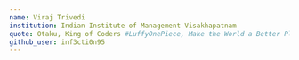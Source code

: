 ```yaml
---
name: Viraj Trivedi
institution: Indian Institute of Management Visakhapatnam
quote: Otaku, King of Coders #LuffyOnePiece, Make the World a Better Place
github_user: inf3cti0n95
---
```

